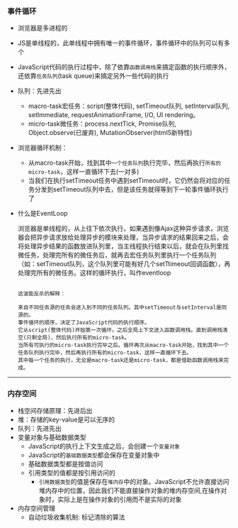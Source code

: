 ### 事件循环
- 浏览器是多进程的

- JS是单线程的，此单线程中拥有唯一的事件循环，事件循环中的队列可以有多个

- JavaScript代码的执行过程中，除了依靠`函数调用栈`来搞定函数的执行顺序外，还依靠`任务队列`(task queue)来搞定另外一些代码的执行

- 队列：先进先出
  - macro-task宏任务：script(整体代码), setTimeout队列, setInterval队列, setImmediate, requestAnimationFrame, I/O, UI rendering。
  - micro-task微任务：process.nextTick, Promise队列, Object.observe(已废弃), MutationObserver(html5新特性)
  
- 浏览器循环机制：
  - 从macro-task开始，找到其中`一个任务队列`执行完毕，然后再执行`所有的micro-task`，这样一直循环下去(一对多)
  - 当我们在执行setTimeout任务中遇到setTimeout时，它仍然会将对应的任务分发到setTimeout队列中去，但是该任务就得等到下一轮事件循环执行了
  
- 什么是EventLoop

  浏览器是单线程的，从上往下依次执行，如果遇到像Ajax这种异步请求，浏览器会把异步请求放给处理异步的模块来处理，当异步请求的结果回来之后，会将处理异步结果的函数放进队列里，当主线程执行结束以后，就会在队列里找微任务，处理完所有的微任务后，就再去宏任务队列里执行一个任务队列（如：setTimeout队列，这个队列里可能有好几个setTtimeout回调函数），再处理完所有的微任务。这样的循环执行，叫作eventloop

  ```JS

  这波能反杀的解释：

  来自不同任务源的任务会进入到不同的任务队列。其中setTimeout与setInterval是同源的。
  事件循环的顺序，决定了JavaScript代码的执行顺序。
  它从script(整体代码)开始第一次循环。之后全局上下文进入函数调用栈。直到调用栈清空(只剩全局)，然后执行所有的micro-task。
  当所有可执行的micro-task执行完毕之后。循环再次从macro-task开始，找到其中一个任务队列执行完毕，然后再执行所有的micro-task，这样一直循环下去。
  其中每一个任务的执行，无论是macro-task还是micro-task，都是借助函数调用栈来完成。

---
### 内存空间
- 栈空间存储原理：先进后出
- 堆：存储的key-value是可以无序的
- 队列：先进先出
- 变量对象与基础数据类型
  - JavaScript的执行上下文生成之后，会创建一个`变量对象`
  - JavaScript的`基础数据类型`都会保存在变量对象中
  - 基础数据类型都是按值访问
  - 引用类型的值都是按引用访问的
    - `引用数据类型`的值是保存在`堆内存`中的对象。JavaScript不允许直接访问堆内存中的位置，因此我们不能直接操作对象的堆内存空间,在操作对象时，实际上是在操作对象的引用而不是实际的对象
- 内存空间管理
  - 自动垃圾收集机制: 标记清除的算法